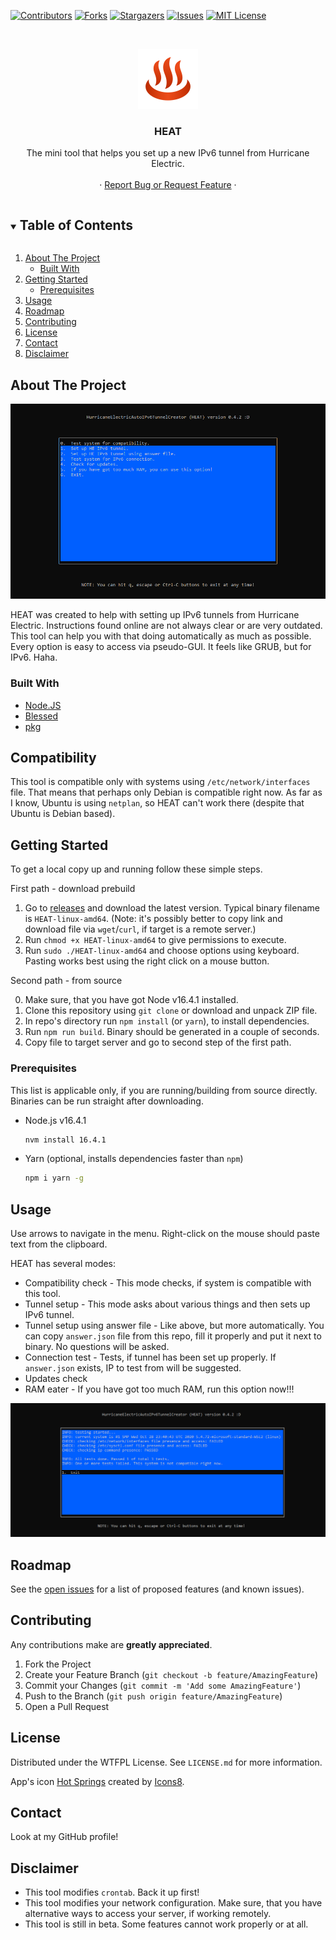 <!--
*** Using https://github.com/othneildrew/Best-README-Template as a template.
-->

[![Contributors][contributors-shield]][contributors-url]
[![Forks][forks-shield]][forks-url]
[![Stargazers][stars-shield]][stars-url]
[![Issues][issues-shield]][issues-url]
[![MIT License][license-shield]][license-url]



<!-- PROJECT LOGO -->
<br />
<p align="center">
  <a href="https://github.com/MrBoombastic/HurricaneElectricAutoIPv6TunnelCreator">
    <img src="./data/icon.png" alt="Logo" width="96" height="96">
  </a>

<h3 align="center">HEAT</h3>

  <p align="center">
    The mini tool that helps you set up a new IPv6 tunnel from Hurricane Electric.
    <br />
    <a href="https://github.com/MrBoombastic/HurricaneElectricAutoIPv6TunnelCreator"></a>
    <br />
    ·
    <a href="https://github.com/MrBoombastic/HurricaneElectricAutoIPv6TunnelCreator/issues">Report Bug or Request Feature</a>
    ·
</p>



<!-- TABLE OF CONTENTS -->
<details open="open">
  <summary><h2 style="display: inline-block">Table of Contents</h2></summary>
  <ol>
    <li>
      <a href="#about-the-project">About The Project</a>
      <ul>
        <li><a href="#built-with">Built With</a></li>
      </ul>
    </li>
    <li>
      <a href="#getting-started">Getting Started</a>
      <ul>
        <li><a href="#prerequisites">Prerequisites</a></li>
      </ul>
    </li>
    <li><a href="#usage">Usage</a></li>
    <li><a href="#roadmap">Roadmap</a></li>
    <li><a href="#contributing">Contributing</a></li>
    <li><a href="#license">License</a></li>
    <li><a href="#contact">Contact</a></li>
    <li><a href="#disclaimer">Disclaimer</a></li>
  </ol>
</details>



<!-- ABOUT THE PROJECT -->

## About The Project

![Screenshot](./data/screen.png)

HEAT was created to help with setting up IPv6 tunnels from Hurricane Electric. Instructions found online are not always
clear or are very outdated. This tool can help you with that doing automatically as much as possible. Every option is
easy to access via pseudo-GUI. It feels like GRUB, but for IPv6. Haha.

### Built With

* [Node.JS](https://nodejs.org/en/)
* [Blessed](https://github.com/chjj/blessed)
* [pkg](https://github.com/vercel/pkg)

<!-- GETTING STARTED -->

## Compatibility

This tool is compatible only with systems using `/etc/network/interfaces` file. That means that perhaps only Debian is
compatible right now. As far as I know, Ubuntu is using `netplan`, so HEAT can't work there (despite that Ubuntu is
Debian based).

## Getting Started

To get a local copy up and running follow these simple steps.

First path - download prebuild

1. Go to [releases](https://github.com/MrBoombastic/HurricaneElectricAutoIPv6TunnelCreator/releases) and download the
   latest version. Typical binary filename is `HEAT-linux-amd64`.
   (Note: it's possibly better to copy link and download file via `wget`/`curl`, if target is a remote server.)
2. Run `chmod +x HEAT-linux-amd64` to give permissions to execute.
3. Run `sudo ./HEAT-linux-amd64` and choose options using keyboard. Pasting works best using the right click on a mouse
   button.

Second path - from source

0. Make sure, that you have got Node v16.4.1 installed.
1. Clone this repository using `git clone` or download and unpack ZIP file.
2. In repo's directory run `npm install` (or `yarn`), to install dependencies.
3. Run `npm run build`. Binary should be generated in a couple of seconds.
4. Copy file to target server and go to second step of the first path.

### Prerequisites

This list is applicable only, if you are running/building from source directly. Binaries can be run straight after
downloading.

* Node.js v16.4.1
  ```sh
  nvm install 16.4.1
  ```
* Yarn (optional, installs dependencies faster than `npm`)
   ```sh
   npm i yarn -g
   ```

<!-- USAGE EXAMPLES -->

## Usage

Use arrows to navigate in the menu. Right-click on the mouse should paste text from the clipboard.

HEAT has several modes:

- Compatibility check - This mode checks, if system is compatible with this tool.
- Tunnel setup - This mode asks about various things and then sets up IPv6 tunnel.
- Tunnel setup using answer file - Like above, but more automatically. You can copy `answer.json` file from this repo,
  fill it properly and put it next to binary. No questions will be asked.
- Connection test - Tests, if tunnel has been set up properly. If `answer.json` exists, IP to test from will be
  suggested.
- Updates check
- RAM eater - If you have got too much RAM, run this option now!!!

![Screenshot](./data/screen2.png)


<!-- ROADMAP -->

## Roadmap

See the [open issues](https://github.com/MrBoombastic/HurricaneElectricAutoIPv6TunnelCreator/issues) for a list of
proposed features (and known issues).


<!-- CONTRIBUTING -->

## Contributing

Any contributions make are **greatly appreciated**.

1. Fork the Project
2. Create your Feature Branch (`git checkout -b feature/AmazingFeature`)
3. Commit your Changes (`git commit -m 'Add some AmazingFeature'`)
4. Push to the Branch (`git push origin feature/AmazingFeature`)
5. Open a Pull Request

<!-- LICENSE -->

## License

Distributed under the WTFPL License. See `LICENSE.md` for more information.

App's icon <a target="_blank" href="https://icons8.com/icon/pvsTkfYCFuf7/hot-springs">Hot Springs</a> created
by <a target="_blank" href="https://icons8.com">Icons8</a>.


<!-- CONTACT -->

## Contact

Look at my GitHub profile!

## Disclaimer

* This tool modifies `crontab`. Back it up first!
* This tool modifies your network configuration. Make sure, that you have alternative ways to access your server, if
  working remotely.
* This tool is still in beta. Some features cannot work properly or at all.

[contributors-shield]: https://img.shields.io/github/contributors/MrBoombastic/HurricaneElectricAutoIPv6TunnelCreator.svg?style=for-the-badge

[contributors-url]: https://github.com/MrBoombastic/HurricaneElectricAutoIPv6TunnelCreator/graphs/contributors

[forks-shield]: https://img.shields.io/github/forks/MrBoombastic/HurricaneElectricAutoIPv6TunnelCreator.svg?style=for-the-badge

[forks-url]: https://github.com/MrBoombastic/HurricaneElectricAutoIPv6TunnelCreator/network/members

[stars-shield]: https://img.shields.io/github/stars/MrBoombastic/HurricaneElectricAutoIPv6TunnelCreator.svg?style=for-the-badge

[stars-url]: https://github.com/MrBoombastic/HurricaneElectricAutoIPv6TunnelCreator/stargazers

[issues-shield]: https://img.shields.io/github/issues/MrBoombastic/HurricaneElectricAutoIPv6TunnelCreator.svg?style=for-the-badge

[issues-url]: https://github.com/MrBoombastic/HurricaneElectricAutoIPv6TunnelCreator/issues

[license-shield]: https://img.shields.io/github/license/MrBoombastic/HurricaneElectricAutoIPv6TunnelCreator.svg?style=for-the-badge

[license-url]: https://github.com/MrBoombastic/HurricaneElectricAutoIPv6TunnelCreator/blob/master/LICENSE.md
